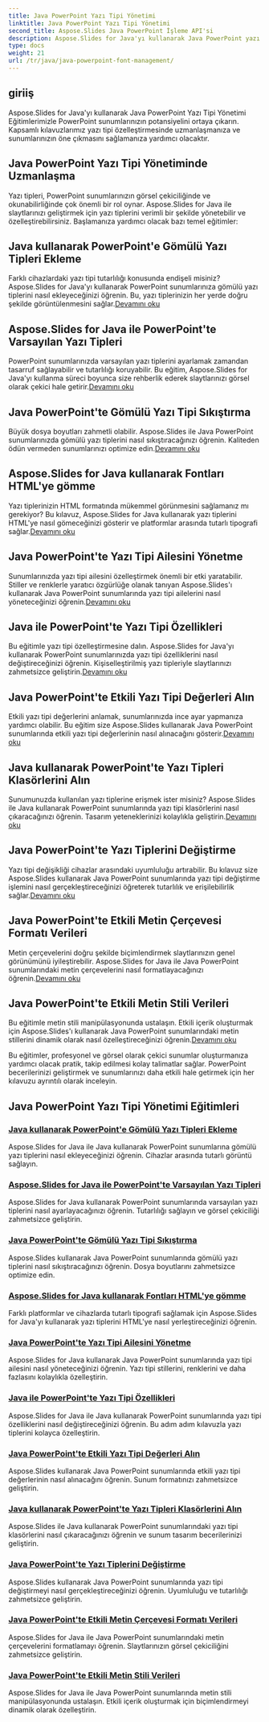 ```yaml
---
title: Java PowerPoint Yazı Tipi Yönetimi
linktitle: Java PowerPoint Yazı Tipi Yönetimi
second_title: Aspose.Slides Java PowerPoint İşleme API'si
description: Aspose.Slides for Java'yı kullanarak Java PowerPoint yazı tipi yönetimi eğitimlerini keşfedin. Sunumları geliştirmek için yerleştirme, sıkıştırma ve özelleştirme tekniklerini öğrenin.
type: docs
weight: 21
url: /tr/java/java-powerpoint-font-management/
---
```

## giriiş

Aspose.Slides for Java'yı kullanarak Java PowerPoint Yazı Tipi Yönetimi Eğitimlerimizle PowerPoint sunumlarınızın potansiyelini ortaya çıkarın. Kapsamlı kılavuzlarımız yazı tipi özelleştirmesinde uzmanlaşmanıza ve sunumlarınızın öne çıkmasını sağlamanıza yardımcı olacaktır.

## Java PowerPoint Yazı Tipi Yönetiminde Uzmanlaşma

Yazı tipleri, PowerPoint sunumlarınızın görsel çekiciliğinde ve okunabilirliğinde çok önemli bir rol oynar. Aspose.Slides for Java ile slaytlarınızı geliştirmek için yazı tiplerini verimli bir şekilde yönetebilir ve özelleştirebilirsiniz. Başlamanıza yardımcı olacak bazı temel eğitimler:

## Java kullanarak PowerPoint'e Gömülü Yazı Tipleri Ekleme
 Farklı cihazlardaki yazı tipi tutarlılığı konusunda endişeli misiniz? Aspose.Slides for Java'yı kullanarak PowerPoint sunumlarınıza gömülü yazı tiplerini nasıl ekleyeceğinizi öğrenin. Bu, yazı tiplerinizin her yerde doğru şekilde görüntülenmesini sağlar.[Devamını oku](./add-embedded-fonts-powerpoint-java/)

## Aspose.Slides for Java ile PowerPoint'te Varsayılan Yazı Tipleri
PowerPoint sunumlarınızda varsayılan yazı tiplerini ayarlamak zamandan tasarruf sağlayabilir ve tutarlılığı koruyabilir. Bu eğitim, Aspose.Slides for Java'yı kullanma süreci boyunca size rehberlik ederek slaytlarınızı görsel olarak çekici hale getirir.[Devamını oku](./default-fonts-powerpoint/)

## Java PowerPoint'te Gömülü Yazı Tipi Sıkıştırma
 Büyük dosya boyutları zahmetli olabilir. Aspose.Slides ile Java PowerPoint sunumlarınızda gömülü yazı tiplerini nasıl sıkıştıracağınızı öğrenin. Kaliteden ödün vermeden sunumlarınızı optimize edin.[Devamını oku](./embedded-font-compression-java-powerpoint/)

## Aspose.Slides for Java kullanarak Fontları HTML'ye gömme
 Yazı tiplerinizin HTML formatında mükemmel görünmesini sağlamanız mı gerekiyor? Bu kılavuz, Aspose.Slides for Java kullanarak yazı tiplerini HTML'ye nasıl gömeceğinizi gösterir ve platformlar arasında tutarlı tipografi sağlar.[Devamını oku](./embed-fonts-in-html/)

## Java PowerPoint'te Yazı Tipi Ailesini Yönetme
 Sunumlarınızda yazı tipi ailesini özelleştirmek önemli bir etki yaratabilir. Stiller ve renklerle yaratıcı özgürlüğe olanak tanıyan Aspose.Slides'ı kullanarak Java PowerPoint sunumlarında yazı tipi ailelerini nasıl yöneteceğinizi öğrenin.[Devamını oku](./manage-font-family-java-powerpoint/)

## Java ile PowerPoint'te Yazı Tipi Özellikleri
 Bu eğitimle yazı tipi özelleştirmesine dalın. Aspose.Slides for Java'yı kullanarak PowerPoint sunumlarınızda yazı tipi özelliklerini nasıl değiştireceğinizi öğrenin. Kişiselleştirilmiş yazı tipleriyle slaytlarınızı zahmetsizce geliştirin.[Devamını oku](./font-properties-powerpoint-java/)

## Java PowerPoint'te Etkili Yazı Tipi Değerleri Alın
 Etkili yazı tipi değerlerini anlamak, sunumlarınızda ince ayar yapmanıza yardımcı olabilir. Bu eğitim size Aspose.Slides kullanarak Java PowerPoint sunumlarında etkili yazı tipi değerlerinin nasıl alınacağını gösterir.[Devamını oku](./get-effective-font-values-java-powerpoint/)

## Java kullanarak PowerPoint'te Yazı Tipleri Klasörlerini Alın
 Sunumunuzda kullanılan yazı tiplerine erişmek ister misiniz? Aspose.Slides ile Java kullanarak PowerPoint sunumlarında yazı tipi klasörlerini nasıl çıkaracağınızı öğrenin. Tasarım yeteneklerinizi kolaylıkla geliştirin.[Devamını oku](./get-fonts-folders-powerpoint-java/)

## Java PowerPoint'te Yazı Tiplerini Değiştirme
 Yazı tipi değişikliği cihazlar arasındaki uyumluluğu artırabilir. Bu kılavuz size Aspose.Slides kullanarak Java PowerPoint sunumlarında yazı tipi değiştirme işlemini nasıl gerçekleştireceğinizi öğreterek tutarlılık ve erişilebilirlik sağlar.[Devamını oku](./fonts-substitution-java-powerpoint/)

## Java PowerPoint'te Etkili Metin Çerçevesi Formatı Verileri
 Metin çerçevelerini doğru şekilde biçimlendirmek slaytlarınızın genel görünümünü iyileştirebilir. Aspose.Slides for Java ile Java PowerPoint sunumlarındaki metin çerçevelerini nasıl formatlayacağınızı öğrenin.[Devamını oku](./effective-text-frame-format-data-java-powerpoint/)

## Java PowerPoint'te Etkili Metin Stili Verileri
 Bu eğitimle metin stili manipülasyonunda ustalaşın. Etkili içerik oluşturmak için Aspose.Slides'ı kullanarak Java PowerPoint sunumlarındaki metin stillerini dinamik olarak nasıl özelleştireceğinizi öğrenin.[Devamını oku](./effective-text-style-data-java-powerpoint/)

Bu eğitimler, profesyonel ve görsel olarak çekici sunumlar oluşturmanıza yardımcı olacak pratik, takip edilmesi kolay talimatlar sağlar. PowerPoint becerilerinizi geliştirmek ve sunumlarınızı daha etkili hale getirmek için her kılavuzu ayrıntılı olarak inceleyin.
## Java PowerPoint Yazı Tipi Yönetimi Eğitimleri
### [Java kullanarak PowerPoint'e Gömülü Yazı Tipleri Ekleme](./add-embedded-fonts-powerpoint-java/)
Aspose.Slides for Java ile Java kullanarak PowerPoint sunumlarına gömülü yazı tiplerini nasıl ekleyeceğinizi öğrenin. Cihazlar arasında tutarlı görüntü sağlayın.
### [Aspose.Slides for Java ile PowerPoint'te Varsayılan Yazı Tipleri](./default-fonts-powerpoint/)
Aspose.Slides for Java kullanarak PowerPoint sunumlarında varsayılan yazı tiplerini nasıl ayarlayacağınızı öğrenin. Tutarlılığı sağlayın ve görsel çekiciliği zahmetsizce geliştirin.
### [Java PowerPoint'te Gömülü Yazı Tipi Sıkıştırma](./embedded-font-compression-java-powerpoint/)
Aspose.Slides kullanarak Java PowerPoint sunumlarında gömülü yazı tiplerini nasıl sıkıştıracağınızı öğrenin. Dosya boyutlarını zahmetsizce optimize edin.
### [Aspose.Slides for Java kullanarak Fontları HTML'ye gömme](./embed-fonts-in-html/)
Farklı platformlar ve cihazlarda tutarlı tipografi sağlamak için Aspose.Slides for Java'yı kullanarak yazı tiplerini HTML'ye nasıl yerleştireceğinizi öğrenin.
### [Java PowerPoint'te Yazı Tipi Ailesini Yönetme](./manage-font-family-java-powerpoint/)
Aspose.Slides for Java kullanarak Java PowerPoint sunumlarında yazı tipi ailesini nasıl yöneteceğinizi öğrenin. Yazı tipi stillerini, renklerini ve daha fazlasını kolaylıkla özelleştirin.
### [Java ile PowerPoint'te Yazı Tipi Özellikleri](./font-properties-powerpoint-java/)
Aspose.Slides for Java ile Java kullanarak PowerPoint sunumlarında yazı tipi özelliklerini nasıl değiştireceğinizi öğrenin. Bu adım adım kılavuzla yazı tiplerini kolayca özelleştirin.
### [Java PowerPoint'te Etkili Yazı Tipi Değerleri Alın](./get-effective-font-values-java-powerpoint/)
Aspose.Slides kullanarak Java PowerPoint sunumlarında etkili yazı tipi değerlerinin nasıl alınacağını öğrenin. Sunum formatınızı zahmetsizce geliştirin.
### [Java kullanarak PowerPoint'te Yazı Tipleri Klasörlerini Alın](./get-fonts-folders-powerpoint-java/)
Aspose.Slides ile Java kullanarak PowerPoint sunumlarındaki yazı tipi klasörlerini nasıl çıkaracağınızı öğrenin ve sunum tasarım becerilerinizi geliştirin.
### [Java PowerPoint'te Yazı Tiplerini Değiştirme](./fonts-substitution-java-powerpoint/)
Aspose.Slides kullanarak Java PowerPoint sunumlarında yazı tipi değiştirmeyi nasıl gerçekleştireceğinizi öğrenin. Uyumluluğu ve tutarlılığı zahmetsizce geliştirin.
### [Java PowerPoint'te Etkili Metin Çerçevesi Formatı Verileri](./effective-text-frame-format-data-java-powerpoint/)
Aspose.Slides for Java ile Java PowerPoint sunumlarındaki metin çerçevelerini formatlamayı öğrenin. Slaytlarınızın görsel çekiciliğini zahmetsizce geliştirin.
### [Java PowerPoint'te Etkili Metin Stili Verileri](./effective-text-style-data-java-powerpoint/)
Aspose.Slides for Java ile Java PowerPoint sunumlarında metin stili manipülasyonunda ustalaşın. Etkili içerik oluşturmak için biçimlendirmeyi dinamik olarak özelleştirin.